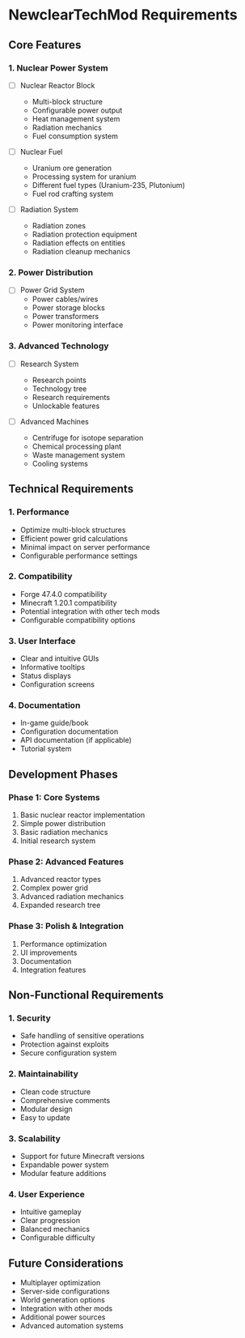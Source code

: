 # NewclearTechMod Requirements

## Core Features

### 1. Nuclear Power System
- [ ] Nuclear Reactor Block
  - Multi-block structure
  - Configurable power output
  - Heat management system
  - Radiation mechanics
  - Fuel consumption system

- [ ] Nuclear Fuel
  - Uranium ore generation
  - Processing system for uranium
  - Different fuel types (Uranium-235, Plutonium)
  - Fuel rod crafting system

- [ ] Radiation System
  - Radiation zones
  - Radiation protection equipment
  - Radiation effects on entities
  - Radiation cleanup mechanics

### 2. Power Distribution
- [ ] Power Grid System
  - Power cables/wires
  - Power storage blocks
  - Power transformers
  - Power monitoring interface

### 3. Advanced Technology
- [ ] Research System
  - Research points
  - Technology tree
  - Research requirements
  - Unlockable features

- [ ] Advanced Machines
  - Centrifuge for isotope separation
  - Chemical processing plant
  - Waste management system
  - Cooling systems

## Technical Requirements

### 1. Performance
- Optimize multi-block structures
- Efficient power grid calculations
- Minimal impact on server performance
- Configurable performance settings

### 2. Compatibility
- Forge 47.4.0 compatibility
- Minecraft 1.20.1 compatibility
- Potential integration with other tech mods
- Configurable compatibility options

### 3. User Interface
- Clear and intuitive GUIs
- Informative tooltips
- Status displays
- Configuration screens

### 4. Documentation
- In-game guide/book
- Configuration documentation
- API documentation (if applicable)
- Tutorial system

## Development Phases

### Phase 1: Core Systems
1. Basic nuclear reactor implementation
2. Simple power distribution
3. Basic radiation mechanics
4. Initial research system

### Phase 2: Advanced Features
1. Advanced reactor types
2. Complex power grid
3. Advanced radiation mechanics
4. Expanded research tree

### Phase 3: Polish & Integration
1. Performance optimization
2. UI improvements
3. Documentation
4. Integration features

## Non-Functional Requirements

### 1. Security
- Safe handling of sensitive operations
- Protection against exploits
- Secure configuration system

### 2. Maintainability
- Clean code structure
- Comprehensive comments
- Modular design
- Easy to update

### 3. Scalability
- Support for future Minecraft versions
- Expandable power system
- Modular feature additions

### 4. User Experience
- Intuitive gameplay
- Clear progression
- Balanced mechanics
- Configurable difficulty

## Future Considerations
- Multiplayer optimization
- Server-side configurations
- World generation options
- Integration with other mods
- Additional power sources
- Advanced automation systems 